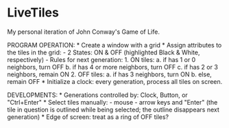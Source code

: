 # LiveTiles
My personal iteration of John Conway's Game of Life.

PROGRAM OPERATION:
	* Create a window with a grid
	* Assign attributes to the tiles in the grid:
		- 2 States: ON & OFF (highlighted Black & White, respectively)
		- Rules for next generation:
			1. ON tiles:
				a. if has 1 or 0 neighbors, turn OFF
				b. if has 4 or more neighbors, turn OFF
				c. if has 2 or 3 neighbors, remain ON
			2. OFF tiles:
				a. if has 3 neighbors, turn ON
				b. else, remain OFF
	* Initialize a clock: every generation, process all tiles on screen.

DEVELOPMENTS:
 	* Generations controlled by: Clock, Button, or "Ctrl+Enter"
 	* Select tiles manually:
		- mouse
		- arrow keys and "Enter" (the tile in question is outlined while 
			being selected; the outline disappears next generation)
 	* Edge of screen: treat as a ring of OFF tiles?